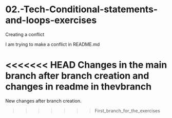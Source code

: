 # 02.-Tech-Conditional-statements-and-loops-exercises


Creating a conflict

I am trying to make a conflict in README.md

<<<<<<< HEAD
Changes in the main branch after branch creation and changes in readme in thevbranch
=======
New changes after branch creation.
>>>>>>> First_branch_for_the_exercises

